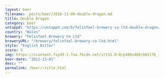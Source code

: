 ```yaml
---
layout: beer
filename: _posts/beer/2016-11-09-double-dragon.md
title: Double Dragon
category: beer
untappd: "https://untappd.com/b/felinfoel-brewery-co-ltd-double-dragon/13412"
country: "Wales"
brewery: "Felinfoel Brewery Co Ltd"
breweryURL: "/brewery/felinfoel-brewery-co-ltd.html"
style: "English Bitter"
score: 5
img: https://scontent.fsyd9-1.fna.fbcdn.net/v/t31.0-0/p480x480/665176_10151356728003745_1112766365_o.jpg?_nc_cat=108&_nc_sid=e007fa&_nc_ohc=a1PrdlR4y8oAX_GxCAX&_nc_oc=AQmo0HTMyOY6BGa0dmG6_CbXHIjaMHTdwyET5UGMngNrc6XtlnZ3YIkYSixnwqd2V-Q&_nc_ht=scontent.fsyd9-1.fna&tp=6&oh=349228219dc05a5bc05b2e552bb22d14&oe=5F9493FE
beer-date: "2012-12-01"
desc: ""
permalink: /beer/:title.html
---
```

